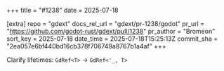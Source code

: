 +++
title = "#1238"
date = 2025-07-18

[extra]
repo = "gdext"
docs_rel_url = "gdext/pr-1238/godot"
pr_url = "https://github.com/godot-rust/gdext/pull/1238"
pr_author = "Bromeon"
sort_key = 2025-07-18
date_time = 2025-07-18T15:25:13Z
commit_sha = "2ea057e6bf440bd16cb378f706749a8767b1a4af"
+++

Clarify lifetimes: `GdRef<T>` -> `GdRef<'_, T>` 
